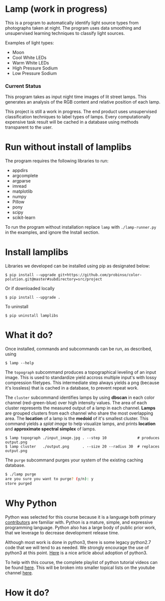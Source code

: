 # Lamp (work in progress)
This is a program to automatically identify light source types from photographs taken at night. The program uses data smoothing and unsupervised learning techniques to classify light sources. 

Examples of light types:
- Moon
- Cool White LEDs
- Warm White LEDs
- High Pressure Sodium
- Low Pressure Sodium

### Current Status
This program takes as input night time images of lit street lamps. This generates an analysis of the RGB content and  relative position of each lamp.

This project is still a work in progress. The end product uses unsupervised classification techniques to label types of lamps. Every computationally expensive task result will be cached in a database using methods transparent to the user.

# Run without install of lamplibs
The program requires the following libraries to run:
- appdirs
- argcomplete
- argparse
- imread
- matplotlib
- numpy
- Pillow
- pony
- scipy
- scikit-learn

To run the program without installation replace `lamp` with `./lamp-runner.py` in the examples, and ignore the Install section.

# Install lamplibs
Libraries we developed can be installed using pip as designated below:
```
$ pip install --upgrade git+https://github.com/probinso/color-polution.git@master#subdirectory=src/project
```
Or if downloaded locally
```
$ pip install --upgrade .
```
To uninstall
```
$ pip uninstall lamplibs
```

# What it do?
Once installed, commands and subcommands can be run, as described, using
```
$ lamp --help
```
The `topograph` subcommand produces a topographical leveling of an input image. This is used to standardize yield accross multiple input's with lossy compression filetypes. This intermediate step always yields a png (because it's lossless) that is cached in a database, to prevent repeat work.

The `cluster` subcommand identifies lamps by using **dbscan** in each color channel (red-green-blue) over high intensity values. The area of each cluster represents the measured output of a lamp in each channel. **Lamps** are grouped clusters from each channel who share the most overlapping area. The **location** of a lamp is the **medoid** of it's smallest cluster. This command yields a *splat image* to help visualize lamps, and prints **location** and **approximate spectral simplex** of lamps.
```
$ lamp topograph ./input_image.jpg . --step 10              # produces output.png
$ lamp cluster   ./output.png      . --size 20 --radius 30  # replaces output.png
```

The `purge` subcommand purges your system of the existing caching database.
```bash
$ ./lamp purge
are you sure you want to purge? (y/n): y
store purged
```

# Why Python
Python was selected for this course because it is a language both primary [contributors](../../AUTHORS.md) are familiar with. Python is a mature, simple, and expressive programming language. Python also has a large body of public prior work, that we leverage to decrease development release time.

Although most work is done in python3, there is some legacy python2.7 code that we will tend to as needed. We strongly encourage the use of python3 at this point. [Here](https://www.webucator.com/blog/2016/03/still-using-python-2-it-is-time-to-upgrade/) is a nice article about adoption of python3.

To help with this course, the complete playlist of python tutorial videos can be found [here](https://www.youtube.com/playlist?list=PL96V6k-MWWMhAXQmH0AJDKM6WnfpaCx4S). This will be broken into smaller topical lists on the youtube channel [here](https://www.youtube.com/channel/UC-EKRSRFcQ1Uda8oGVVZl7Q).

# How it do?
